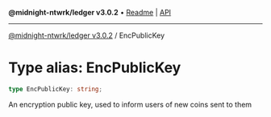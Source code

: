 **@midnight-ntwrk/ledger v3.0.2** • [Readme](../README.md) \| [API](../globals.md)

***

[@midnight-ntwrk/ledger v3.0.2](../README.md) / EncPublicKey

# Type alias: EncPublicKey

```ts
type EncPublicKey: string;
```

An encryption public key, used to inform users of new coins sent to them
